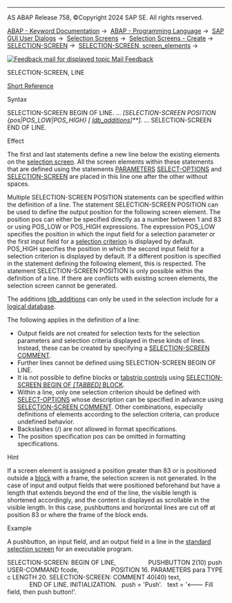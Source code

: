   

* * *

AS ABAP Release 758, ©Copyright 2024 SAP SE. All rights reserved.

[ABAP - Keyword Documentation](javascript:call_link\('abenabap.htm'\)) →  [ABAP - Programming Language](javascript:call_link\('abenabap_reference.htm'\)) →  [SAP GUI User Dialogs](javascript:call_link\('abenabap_screens.htm'\)) →  [Selection Screens](javascript:call_link\('abenselection_screen.htm'\)) →  [Selection Screens - Create](javascript:call_link\('abenselection_screen_create.htm'\)) →  [SELECTION-SCREEN](javascript:call_link\('abapselection-screen.htm'\)) →  [SELECTION-SCREEN, screen\_elements](javascript:call_link\('abapselection-screen_layout.htm'\)) → 

 [![](Mail.gif?object=Mail.gif "Feedback mail for displayed topic") Mail Feedback](mailto:f1_help@sap.com?subject=Feedback%20on%20ABAP%20Documentation&body=Document:%20SELECTION-SCREEN%2C%20LINE%2C%20ABAPSELECTION-SCREEN_LINE%2C%20758%0D%0A%0D%0AError:%0D%0A%0D%0A%0D%0A%0D%0ASuggestion%20for%20improvement:)

SELECTION-SCREEN, LINE

[Short Reference](javascript:call_link\('abapselection-screen_bol_shortref.htm'\))

Syntax

SELECTION-SCREEN BEGIN OF LINE.
...
*\[*SELECTION-SCREEN POSITION *{*pos*|*POS\_LOW*|*POS\_HIGH*}* *\[* [ldb\_additions](javascript:call_link\('abapselection-screen_ldb_additions.htm'\))*\]**\]*.
...
SELECTION-SCREEN END OF LINE.

Effect

The first and last statements define a new line below the existing elements on the [selection screen](javascript:call_link\('abenselection_screen_glosry.htm'\) "Glossary Entry"). All the screen elements within these statements that are defined using the statements [PARAMETERS](javascript:call_link\('abapparameters.htm'\)) [SELECT-OPTIONS](javascript:call_link\('abapselect-options.htm'\)) and [SELECTION-SCREEN](javascript:call_link\('abapselection-screen.htm'\)) are placed in this line one after the other without spaces.

Multiple SELECTION-SCREEN POSITION statements can be specified within the definition of a line. The statement SELECTION-SCREEN POSITION can be used to define the output position for the following screen element. The position pos can either be specified directly as a number between 1 and 83 or using POS\_LOW or POS\_HIGH expressions. The expression POS\_LOW specifies the position in which the input field for a selection parameter or the first input field for a [selection criterion](javascript:call_link\('abenselection_criterion_glosry.htm'\) "Glossary Entry") is displayed by default. POS\_HIGH specifies the position in which the second input field for a selection criterion is displayed by default. If a different position is specified in the statement defining the following element, this is respected. The statement SELECTION-SCREEN POSITION is only possible within the definition of a line. If there are conflicts with existing screen elements, the selection screen cannot be generated.

The additions [ldb\_additions](javascript:call_link\('abapselection-screen_ldb_additions.htm'\)) can only be used in the selection include for a [logical database](javascript:call_link\('abenlogical_data_base_glosry.htm'\) "Glossary Entry").

The following applies in the definition of a line:

-   Output fields are not created for selection texts for the selection parameters and selection criteria displayed in these kinds of lines. Instead, these can be created by specifying a [SELECTION-SCREEN COMMENT](javascript:call_link\('abapselection-screen_comment.htm'\)).
-   Further lines cannot be defined using SELECTION-SCREEN BEGIN OF LINE.
-   It is not possible to define blocks or [tabstrip controls](javascript:call_link\('abentabstrip_control_glosry.htm'\) "Glossary Entry") using [SELECTION-SCREEN BEGIN OF *\[*TABBED*\]* BLOCK](javascript:call_link\('abapselection-screen_tabbed.htm'\)).
-   Within a line, only one selection criterion should be defined with [SELECT-OPTIONS](javascript:call_link\('abapselect-options.htm'\)) whose description can be specified in advance using [SELECTION-SCREEN COMMENT](javascript:call_link\('abapselection-screen_comment.htm'\)). Other combinations, especially definitions of elements according to the selection criteria, can produce undefined behavior.
-   Backslashes (/) are not allowed in format specifications.
-   The position specification pos can be omitted in formatting specifications.

Hint

If a screen element is assigned a position greater than 83 or is positioned outside a [block](javascript:call_link\('abapselection-screen_block.htm'\)) with a frame, the selection screen is not generated. In the case of input and output fields that were positioned beforehand but have a length that extends beyond the end of the line, the visible length is shortened accordingly, and the content is displayed as scrollable in the visible length. In this case, pushbuttons and horizontal lines are cut off at position 83 or where the frame of the block ends.

Example

A pushbutton, an input field, and an output field in a line in the [standard selection screen](javascript:call_link\('abenstandard_selscreen_glosry.htm'\) "Glossary Entry") for an executable program.

SELECTION-SCREEN: BEGIN OF LINE,
                  PUSHBUTTON 2(10) push USER-COMMAND fcode,
                  POSITION 16.
PARAMETERS para TYPE c LENGTH 20.
SELECTION-SCREEN: COMMENT 40(40) text,
                  END OF LINE.
INITIALIZATION.
  push = 'Push'.
  text = '<--- Fill field, then push button!'.
